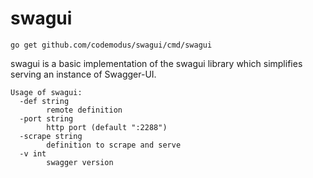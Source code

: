 # swagui

    go get github.com/codemodus/swagui/cmd/swagui

swagui is a basic implementation of the swagui library which simplifies serving 
an instance of Swagger-UI.

    Usage of swagui:
      -def string
            remote definition
      -port string
            http port (default ":2288")
      -scrape string
            definition to scrape and serve
      -v int
            swagger version
